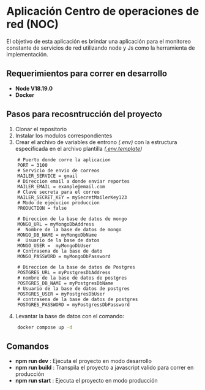 # Aplicación Centro de operaciones de red (NOC)
El objetivo de esta aplicación es brindar una aplicación para el monitoreo constante de servicios de red utilizando node y Js como la herramienta de implementación.

## Requerimientos para correr en desarrollo
- **Node V18.19.0**
- **Docker** 

## Pasos para recosntrucción del proyecto
1. Clonar el repositorio
2. Instalar los modulos correspondientes
3. Crear el archivo de variables de entrono *(.env)* con la estructura especificada en el archivo plantilla *([.env.template](.env.template))*
```docker
    # Puerto donde corre la aplicacion
    PORT = 3100
    # Servicio de envio de correos
    MAILER_SERVICE = gmail
    # Direccion email a donde enviar reportes
    MAILER_EMAIL = example@email.com
    # Clave secreta para el correo
    MAILER_SECRET_KEY = mySecretMailerKey123
    # Modo de ejecucion produccion
    PRODUCTION = false

    # Direccion de la base de datos de mongo
    MONGO_URL = myMongoDbAddress
    #  Nombre de la base de datos de mongo
    MONGO_DB_NAME = myMongoDbName
    #  Usuario de la base de datos
    MONGO_USER =  myMongoDbUser
    # Contrasena de la base de dato
    MONGO_PASSWORD = myMongoDbPassword

    # Direccion de la base de datos de Postgres
    POSTGRES_URL = myPostgresDbAddress
    # nombre de la base de datos de postgres
    POSTGRES_DB_NAME = myPostgresDbName
    # Usuario de la base de datos de postgres
    POSTGRES_USER = myPostgresDbUser
    # contrasena de la base de datos de postgres
    POSTGRES_PASSWORD = myPostgressDbPassword
```
4. Levantar la base de datos con el comando:
```cmd
    docker compose up -d
```

## Comandos
- **npm run dev** : Ejecuta el proyecto en modo desarrollo
- **npm run build** : Transpila el proyecto a javascript valido para correr en producción
- **npm run start** : Ejecuta el proyecto en modo producción
